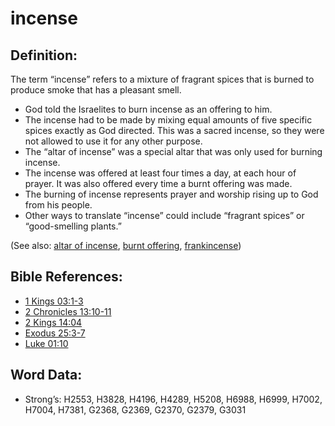 # incense

## Definition:

The term “incense” refers to a mixture of fragrant spices that is burned to produce smoke that has a pleasant smell.

* God told the Israelites to burn incense as an offering to him.
* The incense had to be made by mixing equal amounts of five specific spices exactly as God directed. This was a sacred incense, so they were not allowed to use it for any other purpose.
* The “altar of incense” was a special altar that was only used for burning incense.
* The incense was offered at least four times a day, at each hour of prayer. It was also offered every time a burnt offering was made.
* The burning of incense represents prayer and worship rising up to God from his people.
* Other ways to translate “incense” could include “fragrant spices” or “good-smelling plants.”

(See also: [altar of incense](../other/altarofincense.md), [burnt offering](../other/burntoffering.md), [frankincense](../other/frankincense.md))

## Bible References:

* [1 Kings 03:1-3](rc://en/tn/help/1ki/03/01)
* [2 Chronicles 13:10-11](rc://en/tn/help/2ch/13/10)
* [2 Kings 14:04](rc://en/tn/help/2ki/14/04)
* [Exodus 25:3-7](rc://en/tn/help/exo/25/03)
* [Luke 01:10](rc://en/tn/help/luk/01/10)

## Word Data:

* Strong’s: H2553, H3828, H4196, H4289, H5208, H6988, H6999, H7002, H7004, H7381, G2368, G2369, G2370, G2379, G3031
